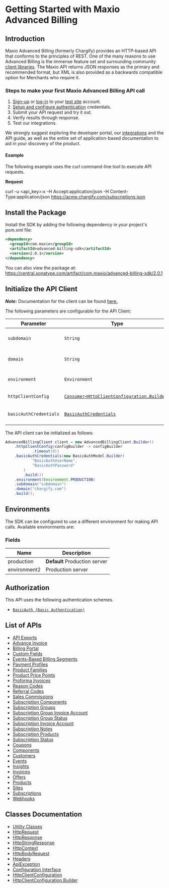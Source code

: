 
# Getting Started with Maxio Advanced Billing

## Introduction

Maxio Advanced Billing (formerly Chargify) provides an HTTP-based API that conforms to the principles of REST.
One of the many reasons to use Advanced Billing is the immense feature set and surrounding community [client libraries](page:development-tools/client-libraries).
The Maxio API returns JSON responses as the primary and recommended format, but XML is also provided as a backwards compatible option for Merchants who require it.

### Steps to make your first Maxio Advanced Billing API call

1. [Sign-up](https://app.chargify.com/signup/maxio-billing-sandbox) or [log-in](https://app.chargify.com/login.html) to your [test site](https://maxio-chargify.zendesk.com/hc/en-us/articles/5405553861773-Testing-Intro) account.
2. [Setup and configure authentication](https://maxio-chargify.zendesk.com/hc/en-us/articles/5405281550477-API-Keys#api) credentials.
3. Submit your API request and try it out.
4. Verify results through response.
5. Test our integrations.

We strongly suggest exploring the developer portal, our [integrations](https://www.maxio.com/integrations) and the API guide, as well as the entire set of application-based documentation to aid in your discovery of the product.

#### Example

The following example uses the curl command-line tool to execute API requests.

**Request**

curl -u <api_key>:x -H Accept:application/json -H Content-Type:application/json https://acme.chargify.com/subscriptions.json

## Install the Package

Install the SDK by adding the following dependency in your project's pom.xml file:

```xml
<dependency>
  <groupId>com.maxio</groupId>
  <artifactId>advanced-billing-sdk</artifactId>
  <version>2.0.1</version>
</dependency>
```

You can also view the package at:
https://central.sonatype.com/artifact/com.maxio/advanced-billing-sdk/2.0.1

## Initialize the API Client

**_Note:_** Documentation for the client can be found [here.](https://www.github.com/maxio-com/ab-java-sdk/tree/2.0.1/doc/client.md)

The following parameters are configurable for the API Client:

| Parameter | Type | Description |
|  --- | --- | --- |
| `subdomain` | `String` | The subdomain for your Chargify site.<br>*Default*: `"subdomain"` |
| `domain` | `String` | The Chargify server domain.<br>*Default*: `"chargify.com"` |
| `environment` | `Environment` | The API environment. <br> **Default: `Environment.PRODUCTION`** |
| `httpClientConfig` | [`Consumer<HttpClientConfiguration.Builder>`](https://www.github.com/maxio-com/ab-java-sdk/tree/2.0.1/doc/http-client-configuration-builder.md) | Set up Http Client Configuration instance. |
| `basicAuthCredentials` | [`BasicAuthCredentials`](https://www.github.com/maxio-com/ab-java-sdk/tree/2.0.1/doc/$a/https://www.github.com/maxio-com/ab-java-sdk/tree/2.0.1/basic-authentication.md) | The Credentials Setter for Basic Authentication |

The API client can be initialized as follows:

```java
AdvancedBillingClient client = new AdvancedBillingClient.Builder()
    .httpClientConfig(configBuilder -> configBuilder
            .timeout(0))
    .basicAuthCredentials(new BasicAuthModel.Builder(
            "BasicAuthUserName",
            "BasicAuthPassword"
        )
        .build())
    .environment(Environment.PRODUCTION)
    .subdomain("subdomain")
    .domain("chargify.com")
    .build();
```

## Environments

The SDK can be configured to use a different environment for making API calls. Available environments are:

### Fields

| Name | Description |
|  --- | --- |
| production | **Default** Production server |
| environment2 | Production server |

## Authorization

This API uses the following authentication schemes.

* [`BasicAuth (Basic Authentication)`](https://www.github.com/maxio-com/ab-java-sdk/tree/2.0.1/doc/$a/https://www.github.com/maxio-com/ab-java-sdk/tree/2.0.1/basic-authentication.md)

## List of APIs

* [API Exports](https://www.github.com/maxio-com/ab-java-sdk/tree/2.0.1/doc/controllers/api-exports.md)
* [Advance Invoice](https://www.github.com/maxio-com/ab-java-sdk/tree/2.0.1/doc/controllers/advance-invoice.md)
* [Billing Portal](https://www.github.com/maxio-com/ab-java-sdk/tree/2.0.1/doc/controllers/billing-portal.md)
* [Custom Fields](https://www.github.com/maxio-com/ab-java-sdk/tree/2.0.1/doc/controllers/custom-fields.md)
* [Events-Based Billing Segments](https://www.github.com/maxio-com/ab-java-sdk/tree/2.0.1/doc/controllers/events-based-billing-segments.md)
* [Payment Profiles](https://www.github.com/maxio-com/ab-java-sdk/tree/2.0.1/doc/controllers/payment-profiles.md)
* [Product Families](https://www.github.com/maxio-com/ab-java-sdk/tree/2.0.1/doc/controllers/product-families.md)
* [Product Price Points](https://www.github.com/maxio-com/ab-java-sdk/tree/2.0.1/doc/controllers/product-price-points.md)
* [Proforma Invoices](https://www.github.com/maxio-com/ab-java-sdk/tree/2.0.1/doc/controllers/proforma-invoices.md)
* [Reason Codes](https://www.github.com/maxio-com/ab-java-sdk/tree/2.0.1/doc/controllers/reason-codes.md)
* [Referral Codes](https://www.github.com/maxio-com/ab-java-sdk/tree/2.0.1/doc/controllers/referral-codes.md)
* [Sales Commissions](https://www.github.com/maxio-com/ab-java-sdk/tree/2.0.1/doc/controllers/sales-commissions.md)
* [Subscription Components](https://www.github.com/maxio-com/ab-java-sdk/tree/2.0.1/doc/controllers/subscription-components.md)
* [Subscription Groups](https://www.github.com/maxio-com/ab-java-sdk/tree/2.0.1/doc/controllers/subscription-groups.md)
* [Subscription Group Invoice Account](https://www.github.com/maxio-com/ab-java-sdk/tree/2.0.1/doc/controllers/subscription-group-invoice-account.md)
* [Subscription Group Status](https://www.github.com/maxio-com/ab-java-sdk/tree/2.0.1/doc/controllers/subscription-group-status.md)
* [Subscription Invoice Account](https://www.github.com/maxio-com/ab-java-sdk/tree/2.0.1/doc/controllers/subscription-invoice-account.md)
* [Subscription Notes](https://www.github.com/maxio-com/ab-java-sdk/tree/2.0.1/doc/controllers/subscription-notes.md)
* [Subscription Products](https://www.github.com/maxio-com/ab-java-sdk/tree/2.0.1/doc/controllers/subscription-products.md)
* [Subscription Status](https://www.github.com/maxio-com/ab-java-sdk/tree/2.0.1/doc/controllers/subscription-status.md)
* [Coupons](https://www.github.com/maxio-com/ab-java-sdk/tree/2.0.1/doc/controllers/coupons.md)
* [Components](https://www.github.com/maxio-com/ab-java-sdk/tree/2.0.1/doc/controllers/components.md)
* [Customers](https://www.github.com/maxio-com/ab-java-sdk/tree/2.0.1/doc/controllers/customers.md)
* [Events](https://www.github.com/maxio-com/ab-java-sdk/tree/2.0.1/doc/controllers/events.md)
* [Insights](https://www.github.com/maxio-com/ab-java-sdk/tree/2.0.1/doc/controllers/insights.md)
* [Invoices](https://www.github.com/maxio-com/ab-java-sdk/tree/2.0.1/doc/controllers/invoices.md)
* [Offers](https://www.github.com/maxio-com/ab-java-sdk/tree/2.0.1/doc/controllers/offers.md)
* [Products](https://www.github.com/maxio-com/ab-java-sdk/tree/2.0.1/doc/controllers/products.md)
* [Sites](https://www.github.com/maxio-com/ab-java-sdk/tree/2.0.1/doc/controllers/sites.md)
* [Subscriptions](https://www.github.com/maxio-com/ab-java-sdk/tree/2.0.1/doc/controllers/subscriptions.md)
* [Webhooks](https://www.github.com/maxio-com/ab-java-sdk/tree/2.0.1/doc/controllers/webhooks.md)

## Classes Documentation

* [Utility Classes](https://www.github.com/maxio-com/ab-java-sdk/tree/2.0.1/doc/utility-classes.md)
* [HttpRequest](https://www.github.com/maxio-com/ab-java-sdk/tree/2.0.1/doc/http-request.md)
* [HttpResponse](https://www.github.com/maxio-com/ab-java-sdk/tree/2.0.1/doc/http-response.md)
* [HttpStringResponse](https://www.github.com/maxio-com/ab-java-sdk/tree/2.0.1/doc/http-string-response.md)
* [HttpContext](https://www.github.com/maxio-com/ab-java-sdk/tree/2.0.1/doc/http-context.md)
* [HttpBodyRequest](https://www.github.com/maxio-com/ab-java-sdk/tree/2.0.1/doc/http-body-request.md)
* [Headers](https://www.github.com/maxio-com/ab-java-sdk/tree/2.0.1/doc/headers.md)
* [ApiException](https://www.github.com/maxio-com/ab-java-sdk/tree/2.0.1/doc/api-exception.md)
* [Configuration Interface](https://www.github.com/maxio-com/ab-java-sdk/tree/2.0.1/doc/configuration-interface.md)
* [HttpClientConfiguration](https://www.github.com/maxio-com/ab-java-sdk/tree/2.0.1/doc/http-client-configuration.md)
* [HttpClientConfiguration.Builder](https://www.github.com/maxio-com/ab-java-sdk/tree/2.0.1/doc/http-client-configuration-builder.md)

